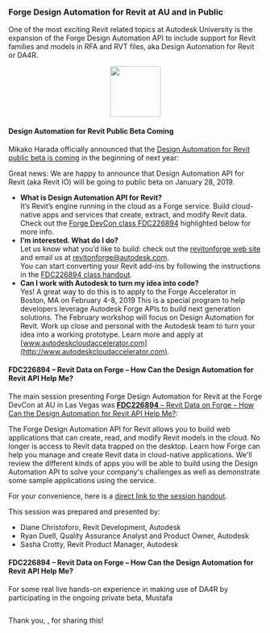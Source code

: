 <head>
<meta http-equiv="Content-Type" content="text/html; charset=utf-8">
<link rel="stylesheet" type="text/css" href="bc.css">
<script src="https://cdn.rawgit.com/google/code-prettify/master/loader/run_prettify.js" type="text/javascript"></script>
</head>

<!---

- /a/doc/au/2018/doc2/as226079_mustafa_salaheldin_da4r_handout.pdf
  https://forge.autodesk.com/blog/design-automation-revit-public-beta-coming-january-28
  Tuesday, Nov 13, 2:45 PM - 03:45 PM – Lando 4202, Level 4
  AS226079 - Manage Revit Digital Content using Forge Design Automation API for Revit.
  Learn how to create native Revit content and project setup directly from your web portal. In this class, we will demonstrate how the Design Automation for Revit API was used to implement: - Cloud based content management with automated client requirements and standardization - Project template generation - Real time query and visualization - Native Revit file creation All directly from our web application!
  Mustafa Salaheldin and Marc Durand
  https://autodeskuniversity.smarteventscloud.com/connect/search.ww#loadSearch-searchPhrase=as226079&searchType=session&tc=0&sortBy=relevance&i(41005)=&i(57245)=&p=
  [session catalogue](https://au.autodesk.com/las-vegas/sessions)

 in the #RevitAPI @AutodeskForge @AutodeskRevit #bim #DynamoBim #ForgeDevCon

&ndash; 
...

-->

### Forge Design Automation for Revit at AU and in Public

One of the most exciting Revit related topics at Autodesk University is the expansion of the Forge Design Automation API to include support for Revit families and models in RFA and RVT files, aka Design Automation for Revit or DA4R.


<center>
<img src="img/.jpg" alt="" width="100">
</center>

#### <a name="2"></a> Design Automation for Revit Public Beta Coming

Mikako Harada officially announced that
the [Design Automation for Revit public beta is coming](https://forge.autodesk.com/blog/design-automation-revit-public-beta-coming-january-28) in
the beginning of next year:

Great news: We are happy to announce that Design Automation API for Revit (aka Revit IO) will be going to public beta on January 28, 2019. 

- <b>What is Design Automation API for Revit?</b>
<br/>It’s Revit’s engine running in the cloud as a Forge service. Build cloud-native apps and services that create, extract, and modify Revit data.
Check out the [Forge DevCon class FDC226894](#3) highlighted below for more info.
- <b>I’m interested. What do I do?</b>
<br/>Let us know what you’d like to build: check out
the [revitonforge web site](http://www.autodesk.com/revitonforge) and
email us at [revitonforge@autodesk.com](mailto:revitonforge@autodesk.com).
<br/>You can start converting your Revit add-ins by following the instructions in
the [FDC226894 class handout](zip/fdc226894_da4r_sasha_crotty_handout.pdf).
- <b>Can I work with Autodesk to turn my idea into code?</b>
<br/>Yes! A great way to do this is to apply to the Forge Accelerator in Boston, MA on February 4-8, 2019
This is a special program to help developers leverage Autodesk Forge APIs to build next generation solutions.
The February workshop will focus on Design Automation for Revit.
Work up close and personal with the Autodesk team to turn your idea into a working prototype.
Learn more and apply
at [www.autodeskcloudaccelerator.com](http://www.autodeskcloudaccelerator.com).


#### <a name="3"></a> FDC226894 &ndash; Revit Data on Forge &ndash; How Can the Design Automation for Revit API Help Me?

The main session presenting Forge Design Automation for Revit at the Forge DevCon at AU in Las Vegas
was [<b>FDC226894</b> &ndash; Revit Data on Forge &ndash; How Can the Design Automation for Revit API Help Me?](https://autodeskuniversity.smarteventscloud.com/connect/sessionDetail.ww?SESSION_ID=226894):

The Forge Design Automation API for Revit allows you to build web applications that can create, read, and modify Revit models in the cloud. No longer is access to Revit data trapped on the desktop. Learn how Forge can help you manage and create Revit data in cloud-native applications. We'll review the different kinds of apps you will be able to build using the Design Automation API to solve your company's challenges as well as demonstrate some sample applications using the service.

For your convenience, here is
a [direct link to the session handout](zip/fdc226894_da4r_sasha_crotty_handout.pdf).

This session was prepared and presented by:

- Diane Christoforo, Revit Development, Autodesk
- Ryan Duell, Quality Assurance Analyst and Product Owner, Autodesk
- Sasha Crotty, Revit Product Manager, Autodesk


#### <a name="4"></a> FDC226894 &ndash; Revit Data on Forge &ndash; How Can the Design Automation for Revit API Help Me?

For some real live hands-on experience in making use of DA4R by participating in the ongoing private beta, Mustafa



<pre class="code">
</pre>

Thank you, 
, for sharing this!
